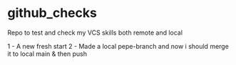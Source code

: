 # github_checks
Repo to test and check my VCS skills both remote and local

1 - A new fresh start
2 - Made a local pepe-branch and now i should merge it to local main & 
then push
